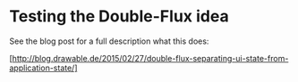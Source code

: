 # Testing the Double-Flux idea

See the blog post for a full description what this does:

[http://blog.drawable.de/2015/02/27/double-flux-separating-ui-state-from-application-state/]